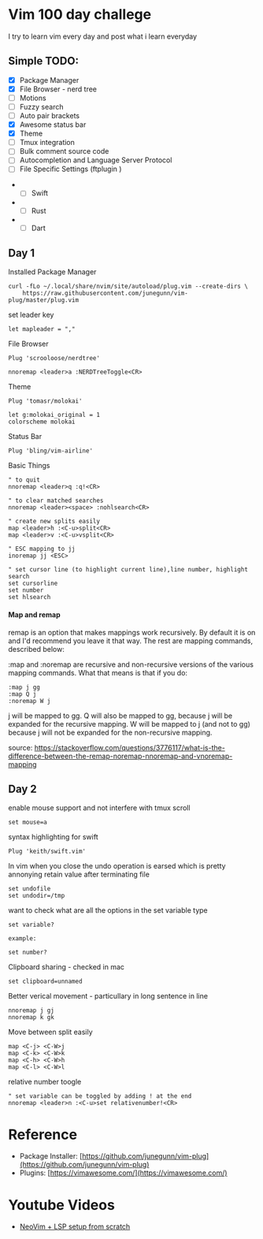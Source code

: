 # Vim 100 day challege

I try to learn vim every day and post what i learn everyday 

## Simple TODO:

- [x] Package Manager
- [x] File Browser - nerd tree
- [ ] Motions
- [ ] Fuzzy search
- [ ] Auto pair brackets
- [x] Awesome status bar
- [x] Theme
- [ ] Tmux integration
- [ ] Bulk comment source code
- [ ] Autocompletion and Language Server Protocol
- [ ] File Specific Settings (ftplugin )
* - [ ] Swift
* - [ ] Rust
* - [ ] Dart

## Day 1

Installed Package Manager  

```
curl -fLo ~/.local/share/nvim/site/autoload/plug.vim --create-dirs \
    https://raw.githubusercontent.com/junegunn/vim-plug/master/plug.vim
```

set leader key

```
let mapleader = ","
```

File Browser

```
Plug 'scrooloose/nerdtree'

nnoremap <leader>a :NERDTreeToggle<CR>
```

Theme
```
Plug 'tomasr/molokai'

let g:molokai_original = 1
colorscheme molokai
```

Status Bar
```
Plug 'bling/vim-airline'
```

Basic Things
```
" to quit
nnoremap <leader>q :q!<CR>

" to clear matched searches
nnoremap <leader><space> :nohlsearch<CR>

" create new splits easily
map <leader>h :<C-u>split<CR>
map <leader>v :<C-u>vsplit<CR>

" ESC mapping to jj
inoremap jj <ESC>

" set cursor line (to highlight current line),line number, highlight search
set cursorline
set number
set hlsearch
```
#### Map and remap

remap is an option that makes mappings work recursively. By default it is on and I'd recommend you leave it that way. The rest are mapping commands, described below:

:map and :noremap are recursive and non-recursive versions of the various mapping commands. What that means is that if you do:
```
:map j gg
:map Q j
:noremap W j
```
j will be mapped to gg. Q will also be mapped to gg, because j will be expanded for the recursive mapping. W will be mapped to j (and not to gg) because j will not be expanded for the non-recursive mapping.

source: https://stackoverflow.com/questions/3776117/what-is-the-difference-between-the-remap-noremap-nnoremap-and-vnoremap-mapping

## Day 2

enable mouse support and not interfere with tmux scroll 
```
set mouse=a
```
syntax highlighting for swift
```
Plug 'keith/swift.vim'
```
In vim when you close the undo operation is earsed which is pretty annonying
retain value after terminating file
```
set undofile
set undodir=/tmp
```
want to check what are all the options in the set variable type
```
set variable?

example:

set number?
```
Clipboard sharing - checked in mac
```
set clipboard=unnamed
```
Better verical movement - particullary in long sentence in line 
```
nnoremap j gj
nnoremap k gk
```

Move between split easily
```
map <C-j> <C-W>j
map <C-k> <C-W>k
map <C-h> <C-W>h
map <C-l> <C-W>l
```

relative number toogle
```
" set variable can be toggled by adding ! at the end
nnoremap <leader>n :<C-u>set relativenumber!<CR>
```

# Reference
* Package Installer: [https://github.com/junegunn/vim-plug](https://github.com/junegunn/vim-plug)
* Plugins: [https://vimawesome.com/](https://vimawesome.com/)

# Youtube Videos
* [NeoVim + LSP setup from scratch](https://www.youtube.com/watch?v=ZrySdB6pUCA)
